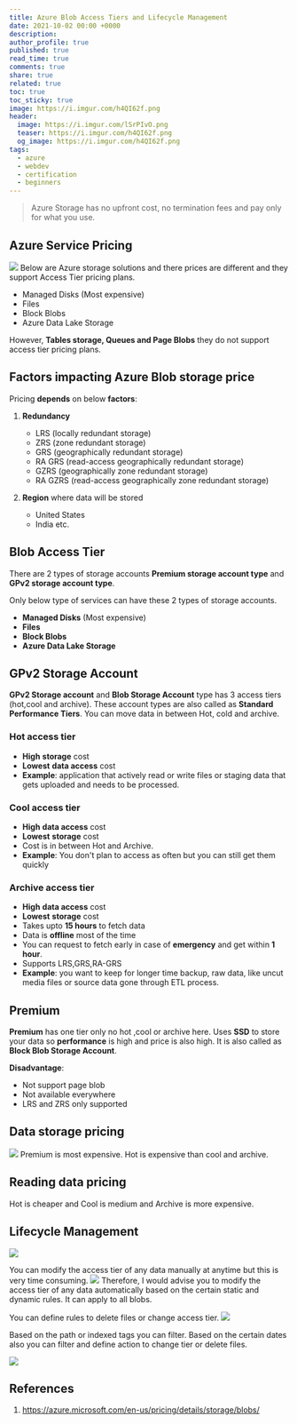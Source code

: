 ```yaml
---
title: Azure Blob Access Tiers and Lifecycle Management
date: 2021-10-02 00:00 +0000
description:
author_profile: true
published: true
read_time: true
comments: true
share: true
related: true
toc: true
toc_sticky: true
image: https://i.imgur.com/h4QI62f.png
header:
  image: https://i.imgur.com/lSrPIvO.png
  teaser: https://i.imgur.com/h4QI62f.png
  og_image: https://i.imgur.com/h4QI62f.png
tags:
  - azure
  - webdev
  - certification
  - beginners
---
```


> Azure Storage has no upfront cost, no termination fees and pay only for what you use.

## Azure Service Pricing

![](https://imgur.com/q1d8jqJ.png)
Below are Azure storage solutions and there prices are different and they support Access Tier pricing plans.

- Managed Disks (Most expensive)
- Files
- Block Blobs
- Azure Data Lake Storage

However, **Tables storage, Queues and Page Blobs** they do not support access tier pricing plans.

## Factors impacting Azure Blob storage price

Pricing **depends** on below **factors**:

1. **Redundancy**

   - LRS (locally redundant storage)
   - ZRS (zone redundant storage)
   - GRS (geographically redundant storage)
   - RA GRS (read-access geographically redundant storage)
   - GZRS (geographically zone redundant storage)
   - RA GZRS (read-access geographically zone redundant storage)

2. **Region** where data will be stored
   - United States
   - India etc.

## Blob Access Tier

There are 2 types of storage accounts **Premium storage account type** and **GPv2 storage account type**.

Only below type of services can have these 2 types of storage accounts.

- **Managed Disks** (Most expensive)
- **Files**
- **Block Blobs**
- **Azure Data Lake Storage**

## GPv2 Storage Account

**GPv2 Storage account** and **Blob Storage Account** type has 3 access tiers (hot,cool and archive). These account types are also called as **Standard Performance Tiers**. You can move data in between Hot, cold and archive.

### Hot access tier

- **High** **storage** cost
- **Lowest** **data access** cost
- **Example**: application that actively read or write files or staging data that gets uploaded and needs to be processed.

### Cool access tier

- **High** **data access** cost
- **Lowest** **storage** cost
- Cost is in between Hot and Archive.
- **Example**: You don't plan to access as often but you can still get them quickly

### Archive access tier

- **High** **data access** cost
- **Lowest** **storage** cost
- Takes upto **15 hours** to fetch data
- Data is **offline** most of the time
- You can request to fetch early in case of **emergency** and get within **1 hour**.
- Supports LRS,GRS,RA-GRS
- **Example**: you want to keep for longer time backup, raw data, like uncut media files or source data gone through ETL process.

## Premium

**Premium** has one tier only no hot ,cool or archive here. Uses **SSD** to store your data so **performance** is high and price is also high. It is also called as **Block Blob Storage Account**.

**Disadvantage**:

- Not support page blob
- Not available everywhere
- LRS and ZRS only supported

## Data storage pricing

![](https://imgur.com/rFFDCSg.png)
Premium is most expensive.
Hot is expensive than cool and archive.

## Reading data pricing

Hot is cheaper and Cool is medium and Archive is more expensive.

## Lifecycle Management

![](https://imgur.com/Eh8UwYh.png)

You can modify the access tier of any data manually at anytime but this is very time consuming.
![](https://imgur.com/wqip57j.png)
Therefore, I would advise you to modify the access tier of any data automatically based on the certain static and dynamic rules. It can apply to all blobs.

You can define rules to delete files or change access tier.
![](https://imgur.com/PxLGpWn.png)

Based on the path or indexed tags you can filter. Based on the certain dates also you can filter and define action to change tier or delete files.

![](https://imgur.com/OZx80O5.png)

## References

1. https://azure.microsoft.com/en-us/pricing/details/storage/blobs/
